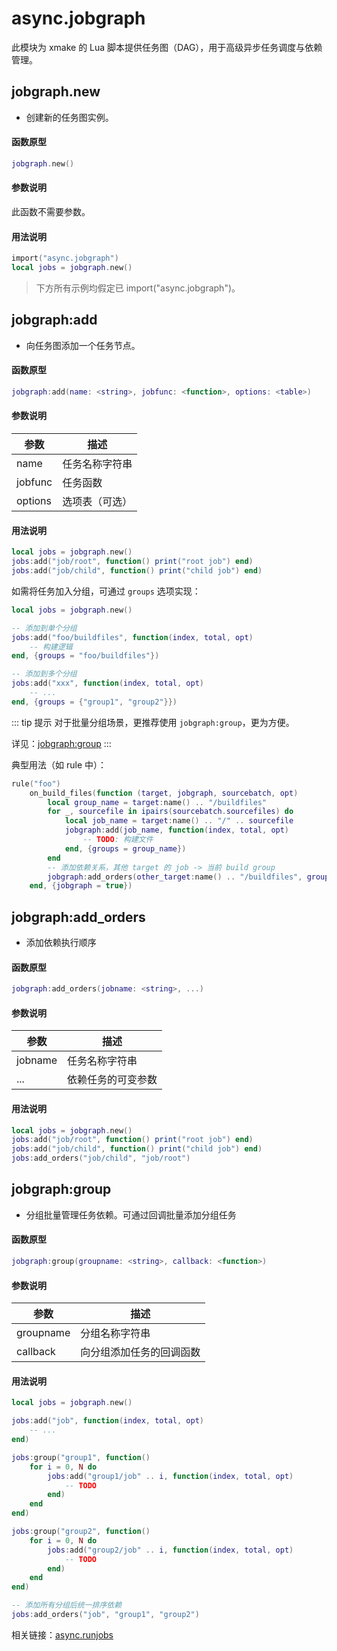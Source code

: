 # async.jobgraph

此模块为 xmake 的 Lua 脚本提供任务图（DAG），用于高级异步任务调度与依赖管理。

## jobgraph.new

- 创建新的任务图实例。

#### 函数原型

```lua
jobgraph.new()
```

#### 参数说明

此函数不需要参数。

#### 用法说明

```lua
import("async.jobgraph")
local jobs = jobgraph.new()
```

> 下方所有示例均假定已 import("async.jobgraph")。

## jobgraph:add

- 向任务图添加一个任务节点。

#### 函数原型

```lua
jobgraph:add(name: <string>, jobfunc: <function>, options: <table>)
```

#### 参数说明

| 参数 | 描述 |
|------|------|
| name | 任务名称字符串 |
| jobfunc | 任务函数 |
| options | 选项表（可选） |

#### 用法说明

```lua
local jobs = jobgraph.new()
jobs:add("job/root", function() print("root job") end)
jobs:add("job/child", function() print("child job") end)
```

如需将任务加入分组，可通过 `groups` 选项实现：

```lua
local jobs = jobgraph.new()

-- 添加到单个分组
jobs:add("foo/buildfiles", function(index, total, opt)
    -- 构建逻辑
end, {groups = "foo/buildfiles"})

-- 添加到多个分组
jobs:add("xxx", function(index, total, opt)
    -- ...
end, {groups = {"group1", "group2"}})
```

::: tip 提示
对于批量分组场景，更推荐使用 `jobgraph:group`，更为方便。

详见：[jobgraph:group](#jobgraph-group)
:::

典型用法（如 rule 中）：

```lua
rule("foo")
    on_build_files(function (target, jobgraph, sourcebatch, opt)
        local group_name = target:name() .. "/buildfiles"
        for _, sourcefile in ipairs(sourcebatch.sourcefiles) do
            local job_name = target:name() .. "/" .. sourcefile
            jobgraph:add(job_name, function(index, total, opt)
                -- TODO: 构建文件
            end, {groups = group_name})
        end
        -- 添加依赖关系，其他 target 的 job -> 当前 build group
        jobgraph:add_orders(other_target:name() .. "/buildfiles", group_name)
    end, {jobgraph = true})
```

## jobgraph:add_orders

- 添加依赖执行顺序

#### 函数原型

```lua
jobgraph:add_orders(jobname: <string>, ...)
```

#### 参数说明

| 参数 | 描述 |
|------|------|
| jobname | 任务名称字符串 |
| ... | 依赖任务的可变参数 |

#### 用法说明

```lua
local jobs = jobgraph.new()
jobs:add("job/root", function() print("root job") end)
jobs:add("job/child", function() print("child job") end)
jobs:add_orders("job/child", "job/root")
```

## jobgraph:group

- 分组批量管理任务依赖。可通过回调批量添加分组任务

#### 函数原型

```lua
jobgraph:group(groupname: <string>, callback: <function>)
```

#### 参数说明

| 参数 | 描述 |
|------|------|
| groupname | 分组名称字符串 |
| callback | 向分组添加任务的回调函数 |

#### 用法说明

```lua
local jobs = jobgraph.new()

jobs:add("job", function(index, total, opt)
    -- ...
end)

jobs:group("group1", function()
    for i = 0, N do
        jobs:add("group1/job" .. i, function(index, total, opt)
            -- TODO
        end)
    end
end)

jobs:group("group2", function()
    for i = 0, N do
        jobs:add("group2/job" .. i, function(index, total, opt)
            -- TODO
        end)
    end
end)

-- 添加所有分组后统一排序依赖
jobs:add_orders("job", "group1", "group2")
```

相关链接：[async.runjobs](/zh/api/scripts/extension-modules/async/runjobs) 
